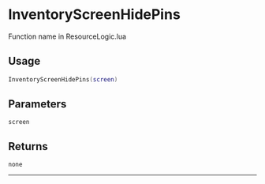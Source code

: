 # InventoryScreenHidePins
Function name in ResourceLogic.lua
## Usage
```lua
InventoryScreenHidePins(screen)
```
## Parameters
`screen`
## Returns
`none`

---